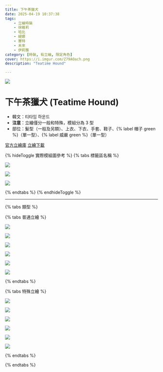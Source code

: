 ```yaml
---
title: 下午茶獵犬
date: 2025-04-19 10:37:38
tags:
    - 立繪時裝
    - 徐維莉
    - 哈比
    - 緹娜
    - 賽特
    - 未來
    - 伊莉雅
category: [時裝, 有立繪, 限定角色]
cover: https://i.imgur.com/Z79AOach.png
description: "Teatime Hound"

---
```

![](https://i.imgur.com/Z79AOac.png)

# 下午茶獵犬 (Teatime Hound)

- 韓文：티타임 하운드
- **注意**：立繪僅分一般和特殊，模組分為 3 型
- 部位：髮型（一般及另類）、上衣、下衣、手套、鞋子、{% label 帽子 green %}（單一型）、{% label 威嚴 green %}（單一型）

[官方立繪庫](https://closers.nexon.com/Pds/FanSiteKit)
[立繪下載](https://image.naddic.co.kr/Images/cms/happycode/20250415/1744707165441.zip)

{% hideToggle 實際模組圖參考 %}
{% tabs 標籤區名稱 %}
<!-- tab A型-->
![](https://i.imgur.com/BLpjz7Z.png)
<!-- endtab -->
<!-- tab B型-->
![](https://i.imgur.com/VCsmNLp.png)
<!-- endtab -->
<!-- tab C型-->
![](https://i.imgur.com/N0amlhG.png)
<!-- endtab -->
{% endtabs %}
{% endhideToggle %}

---

{% tabs 類型 %}
<!-- tab 普通角色立繪-->
{% tabs 普通立繪 %}
<!-- tab 徐維莉(Yuri)-->
[![](https://i.imgur.com/X0kMAxNh.jpg)](https://i.imgur.com/X0kMAxN.jpg)
<!-- endtab -->
<!-- tab 哈比(Harpy)-->
[![](https://i.imgur.com/CI2GXQVh.jpg)](https://i.imgur.com/CI2GXQV.jpg)
<!-- endtab -->
<!-- tab 緹娜(Tina)-->
[![](https://i.imgur.com/2TfxjqYh.jpg)](https://i.imgur.com/2TfxjqY.jpg)
<!-- endtab -->
<!-- tab 賽特(Seth)-->
[![](https://i.imgur.com/qIUw4BPh.jpg)](https://i.imgur.com/qIUw4BP.jpg)
<!-- endtab -->
<!-- tab 未來(Mirae)-->
[![](https://i.imgur.com/PBhcE6mh.jpg)](https://i.imgur.com/PBhcE6m.jpg)
<!-- endtab -->
<!-- tab 伊莉雅(Ria)-->
[![](https://i.imgur.com/7eEtAahh.jpg)](https://i.imgur.com/7eEtAah.jpg)
<!-- endtab -->
{% endtabs %}
<!-- endtab -->

<!-- tab 特殊角色立繪-->
{% tabs 特殊立繪 %}
<!-- tab 徐維莉(Yuri)-->
[![](https://i.imgur.com/cbH6WWlh.jpg)](https://i.imgur.com/cbH6WWl.jpg)
<!-- endtab -->
<!-- tab 哈比(Harpy)-->
[![](https://i.imgur.com/4LsABwoh.jpg)](https://i.imgur.com/4LsABwo.jpg)
<!-- endtab -->
<!-- tab 緹娜(Tina)-->
[![](https://i.imgur.com/Vloy302h.jpg)](https://i.imgur.com/Vloy302.jpg)
<!-- endtab -->
<!-- tab 賽特(Seth)-->
[![](https://i.imgur.com/BBRqTyoh.jpg)](https://i.imgur.com/BBRqTyo.jpg)
<!-- endtab -->
<!-- tab 未來(Mirae)-->
[![](https://i.imgur.com/PF2x04Rh.jpg)](https://i.imgur.com/PF2x04R.jpg)
<!-- endtab -->
<!-- tab 伊莉雅(Ria)-->
[![](https://i.imgur.com/Dl1ldsNh.jpg)](https://i.imgur.com/Dl1ldsN.jpg)
<!-- endtab -->
{% endtabs %}
<!-- endtab -->

{% endtabs %}